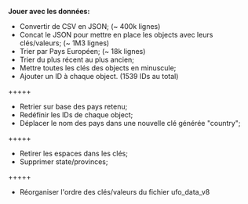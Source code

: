 **Jouer avec les données:**

- Convertir de CSV en JSON; (~ 400k lignes)
- Concat le JSON pour mettre en place les objects avec leurs clés/valeurs; (~ 1M3 lignes)
- Trier par Pays Européen; (~ 18k lignes)
- Trier du plus récent au plus ancien;
- Mettre toutes les clés des objects en minuscule;
- Ajouter un ID à chaque object. (1539 IDs au total)

+++++

- Retrier sur base des pays retenu;
- Redéfinir les IDs de chaque object;
- Déplacer le nom des pays dans une nouvelle clé générée "country"; 

+++++

- Retirer les espaces dans les clés;
- Supprimer state/provinces;

+++++

- Réorganiser l'ordre des clés/valeurs du fichier ufo_data_v8